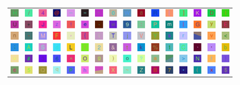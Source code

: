 <table>
<tr>
<td><img src="48.gif"></td>
<td><img src="2F.gif"></td>
<td><img src="34.gif"></td>
<td><img src="40.gif"></td>
<td><img src="5F.gif"></td>
<td><img src="3D.gif"></td>
<td><img src="22.gif"></td>
<td><img src="30.gif"></td>
<td><img src="57.gif"></td>
<td><img src="38.gif"></td>
<td><img src="52.gif"></td>
<td><img src="5B.gif"></td>
<td><img src="5D.gif"></td>
<td><img src="4B.gif"></td>
<td><img src="44.gif"></td>
<td><img src="6C.gif"></td>
</tr>
<tr>
<td><img src="55.gif"></td>
<td><img src="2B.gif"></td>
<td><img src="4A.gif"></td>
<td><img src="7A.gif"></td>
<td><img src="21.gif"></td>
<td><img src="65.gif"></td>
<td><img src="2E.gif"></td>
<td><img src="77.gif"></td>
<td><img src="39.gif"></td>
<td><img src="3A.gif"></td>
<td><img src="50.gif"></td>
<td><img src="6D.gif"></td>
<td><img src="7C.gif"></td>
<td><img src="47.gif"></td>
<td><img src="79.gif"></td>
<td><img src="45.gif"></td>
</tr>
<tr>
<td><img src="6E.gif"></td>
<td><img src="2D.gif"></td>
<td><img src="4D.gif"></td>
<td><img src="46.gif"></td>
<td><img src="2C.gif"></td>
<td><img src="7B.gif"></td>
<td><img src="69.gif"></td>
<td><img src="54.gif"></td>
<td><img src="6A.gif"></td>
<td><img src="56.gif"></td>
<td><img src="59.gif"></td>
<td><img src="73.gif"></td>
<td><img src="72.gif"></td>
<td><img src="gr2.gif"></td>
<td><img src="76.gif"></td>
<td><img src="3C.gif"></td>
</tr>
<tr>
<td><img src="3B.gif"></td>
<td><img src="41.gif"></td>
<td><img src="53.gif"></td>
<td><img src="64.gif"></td>
<td><img src="4C.gif"></td>
<td><img src="49.gif"></td>
<td><img src="32.gif"></td>
<td><img src="26.gif"></td>
<td><img src="74.gif"></td>
<td><img src="6B.gif"></td>
<td><img src="25.gif"></td>
<td><img src="31.gif"></td>
<td><img src="43.gif"></td>
<td><img src="60.gif"></td>
<td><img src="27.gif"></td>
<td><img src="62.gif"></td>
</tr>
<tr>
<td><img src="75.gif"></td>
<td><img src="23.gif"></td>
<td><img src="33.gif"></td>
<td><img src="36.gif"></td>
<td><img src="5E.gif"></td>
<td><img src="4F.gif"></td>
<td><img src="67.gif"></td>
<td><img src="29.gif"></td>
<td><img src="6F.gif"></td>
<td><img src="3F.gif"></td>
<td><img src="61.gif"></td>
<td><img src="gr1.gif"></td>
<td><img src="3E.gif"></td>
<td><img src="4E.gif"></td>
<td><img src="66.gif"></td>
<td><img src="7D.gif"></td>
</tr>
<tr>
<td><img src="63.gif"></td>
<td><img src="35.gif"></td>
<td><img src="51.gif"></td>
<td><img src="71.gif"></td>
<td><img src="70.gif"></td>
<td><img src="68.gif"></td>
<td><img src="gr3.gif"></td>
<td><img src="58.gif"></td>
<td><img src="7E.gif"></td>
<td><img src="5A.gif"></td>
<td><img src="42.gif"></td>
<td><img src="37.gif"></td>
<td><img src="2A.gif"></td>
<td><img src="28.gif"></td>
<td><img src="78.gif"></td>
<td><img src="24.gif"></td>
</tr>
</table>

